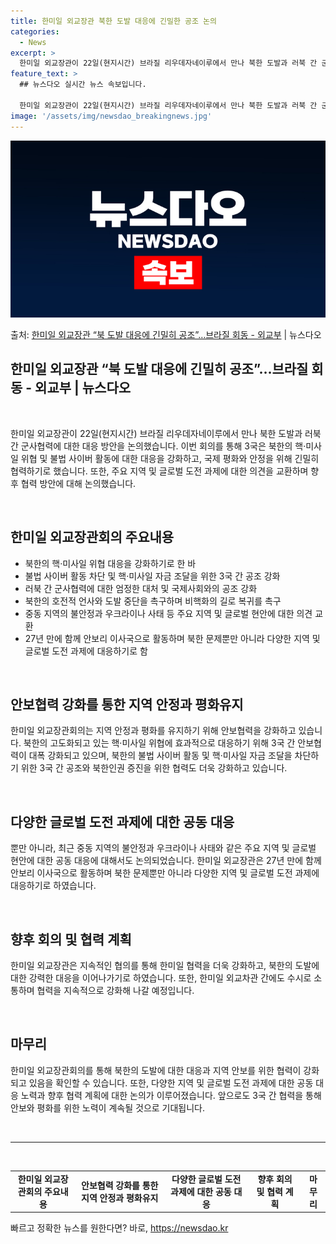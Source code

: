 ```yaml
---
title: 한미일 외교장관 북한 도발 대응에 긴밀한 공조 논의
categories:
  - News
excerpt: >
  한미일 외교장관이 22일(현지시간) 브라질 리우데자네이루에서 만나 북한 도발과 러북 간 군사협력 등에 대한 …
feature_text: >
  ## 뉴스다오 실시간 뉴스 속보입니다.

  한미일 외교장관이 22일(현지시간) 브라질 리우데자네이루에서 만나 북한 도발과 러북 간 군사협력 등에 대한 …
image: '/assets/img/newsdao_breakingnews.jpg'
---
```


![뉴스다오 속보](/assets/img/newsdao_breakingnews.jpg)

<p>출처: <a href="https://newsdao.kr/3227" rel="dofollow">한미일 외교장관 “북 도발 대응에 긴밀히 공조”…브라질 회동 - 외교부</a> | 뉴스다오</p>

<h2 data-ke-size="size26">한미일 외교장관 “북 도발 대응에 긴밀히 공조”…브라질 회동 - 외교부 | 뉴스다오</h2>
<p data-ke-size="size16">&nbsp;</p>
한미일 외교장관이 22일(현지시간) 브라질 리우데자네이루에서 만나 북한 도발과 러북 간 군사협력에 대한 대응 방안을 논의했습니다. 이번 회의를 통해 3국은 북한의 핵·미사일 위협 및 불법 사이버 활동에 대한 대응을 강화하고, 국제 평화와 안정을 위해 긴밀히 협력하기로 했습니다. 또한, 주요 지역 및 글로벌 도전 과제에 대한 의견을 교환하며 향후 협력 방안에 대해 논의했습니다.
<p data-ke-size="size16">&nbsp;</p>

<h2 data-ke-size="size24">한미일 외교장관회의 주요내용</h2>
<ul>
  <li>북한의 핵·미사일 위협 대응을 강화하기로 한 바</li>
  <li>불법 사이버 활동 차단 및 핵·미사일 자금 조달을 위한 3국 간 공조 강화</li>
  <li>러북 간 군사협력에 대한 엄정한 대처 및 국제사회와의 공조 강화</li>
  <li>북한의 호전적 언사와 도발 중단을 촉구하며 비핵화의 길로 복귀를 촉구</li>
  <li>중동 지역의 불안정과 우크라이나 사태 등 주요 지역 및 글로벌 현안에 대한 의견 교환</li>
  <li>27년 만에 함께 안보리 이사국으로 활동하며 북한 문제뿐만 아니라 다양한 지역 및 글로벌 도전 과제에 대응하기로 함</li>
</ul>
<p data-ke-size="size16">&nbsp;</p>

<h2 data-ke-size="size24">안보협력 강화를 통한 지역 안정과 평화유지</h2>
<p data-ke-size="size16">한미일 외교장관회의는 지역 안정과 평화를 유지하기 위해 안보협력을 강화하고 있습니다. 북한의 고도화되고 있는 핵·미사일 위협에 효과적으로 대응하기 위해 3국 간 안보협력이 대폭 강화되고 있으며, 북한의 불법 사이버 활동 및 핵·미사일 자금 조달을 차단하기 위한 3국 간 공조와 북한인권 증진을 위한 협력도 더욱 강화하고 있습니다.</p>
<p data-ke-size="size16">&nbsp;</p>

<h2 data-ke-size="size24">다양한 글로벌 도전 과제에 대한 공동 대응</h2>
<p data-ke-size="size16">뿐만 아니라, 최근 중동 지역의 불안정과 우크라이나 사태와 같은 주요 지역 및 글로벌 현안에 대한 공동 대응에 대해서도 논의되었습니다. 한미일 외교장관은 27년 만에 함께 안보리 이사국으로 활동하며 북한 문제뿐만 아니라 다양한 지역 및 글로벌 도전 과제에 대응하기로 하였습니다.</p>
<p data-ke-size="size16">&nbsp;</p>

<h2 data-ke-size="size24">향후 회의 및 협력 계획</h2>
<p data-ke-size="size16">한미일 외교장관은 지속적인 협의를 통해 한미일 협력을 더욱 강화하고, 북한의 도발에 대한 강력한 대응을 이어나가기로 하였습니다. 또한, 한미일 외교차관 간에도 수시로 소통하며 협력을 지속적으로 강화해 나갈 예정입니다.</p>
<p data-ke-size="size16">&nbsp;</p>

<h2 data-ke-size="size24">마무리</h2>
<p data-ke-size="size16">한미일 외교장관회의를 통해 북한의 도발에 대한 대응과 지역 안보를 위한 협력이 강화되고 있음을 확인할 수 있습니다. 또한, 다양한 지역 및 글로벌 도전 과제에 대한 공동 대응 노력과 향후 협력 계획에 대한 논의가 이루어졌습니다. 앞으로도 3국 간 협력을 통해 안보와 평화를 위한 노력이 계속될 것으로 기대됩니다.</p>
<p data-ke-size="size16">&nbsp;</p>
<hr>
<p data-ke-size="size16">&nbsp;</p>
<table>
  <tbody>
    <tr>
      <td style="text-align: center; height: 17px;"><b>한미일 외교장관회의 주요내용</b></td>
      <td style="text-align: center; height: 17px;"><b>안보협력 강화를 통한 지역 안정과 평화유지</b></td>
      <td style="text-align: center; height: 17px;"><b>다양한 글로벌 도전 과제에 대한 공동 대응</b></td>
      <td style="text-align: center; height: 17px;"><b>향후 회의 및 협력 계획</b></td>
      <td style="text-align: center; height: 17px;"><b>마무리</b></td>
    </tr>
  </tbody>
</table> 

빠르고 정확한 뉴스를 원한다면? 바로, <a href="https://newsdao.kr" rel="dofollow">https://newsdao.kr</a>


